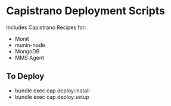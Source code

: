 Capistrano Deployment Scripts
===============
Includes Capistrano Recipes for:

* Monit
* munin-node
* MongoDB
* MMS Agent

To Deploy
-------------

* bundle exec cap deploy:install
* bundle exec cap deploy:setup
